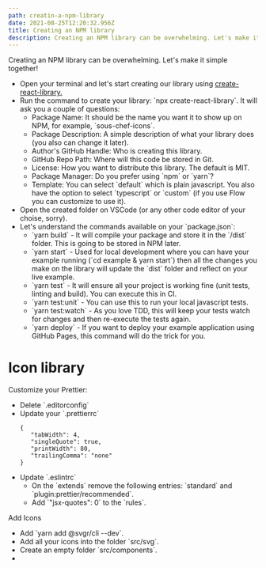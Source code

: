 ```yaml
---
path: creatin-a-npm-library
date: 2021-08-25T12:20:32.956Z
title: Creating an NPM library
description: Creating an NPM library can be overwhelming. Let's make it simple together!
---
```

Creating an NPM library can be overwhelming. Let's make it simple together!

* Open your terminal and let's start creating our library using [create-react-library.](https://github.com/transitive-bullshit/create-react-library)
* Run the command to create your library: \`npx create-react-library\`. It will ask you a couple of questions:
  * Package Name: It should be the name you want it to show up on NPM, for example, \`sous-chef-icons\`.
  * Package Description: A simple description of what your library does (you also can change it later).
  * Author's GitHub Handle: Who is creating this library.
  * GitHub Repo Path: Where will this code be stored in Git.
  * License: How you want to distribute this library. The default is MIT.
  * Package Manager: Do you prefer using \`npm\` or \`yarn\`?
  * Template: You can select \`default\` which is plain javascript. You also have the option to select \`typescript\` or \`custom\` (if you use Flow you can customize to use it).
* Open the created folder on VSCode (or any other code editor of your choise, sorry).
* Let's understand the commands available on your \`package.json\`:
  * \`yarn build\` - It will compile your package and store it in the \`/dist\` folder. This is going to be stored in NPM later.
  * \`yarn start\` - Used for local development where you can have your example running (\`cd example & yarn start\`) then all the changes you make on the library will update the \`dist\` folder and reflect on your live example.
  * \`yarn test\` - It will ensure all your project is working fine (unit tests, linting and build). You can execute this in CI.
  * \`yarn test:unit\` - You can use this to run your local javascript tests.
  * \`yarn test:watch\` - As you love TDD, this will keep your tests watch for changes and then re-execute the tests again.
  * \`yarn deploy\` - If you want to deploy your example application using GitHub Pages, this command will do the trick for you.

# Icon library

Customize your Prettier:

* Delete \`.editorconfig\`
* Update your \`.prettierrc\`
  ```
  {
     "tabWidth": 4,
     "singleQuote": true,
     "printWidth": 80,
     "trailingComma": "none"
  }
  ```
* Update \`.eslintrc\`
  * On the \`extends\` remove the following entries: \`standard\` and \`plugin:prettier/recommended\`.
  * Add \`"jsx-quotes": 0\` to the \`rules\`.

Add Icons

* Add \`yarn add @svgr/cli --dev\`.
* Add all your icons into the folder \`src/svg\`.
* Create an empty folder \`src/components\`.
*
